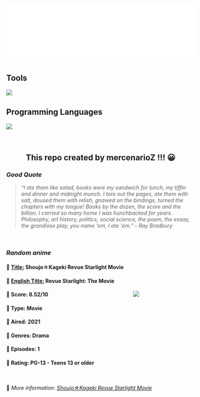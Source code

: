 
<img src="svg/nai.svg" />

<p>
  <h2>Tools</h2>
  <a href="https://skillicons.dev">
    <img src="https://skillicons.dev/icons?i=git,bash,vim,ubuntu,tensorflow,pytorch,docker,raspberrypi" />
  </a>

  <br />

  <h2>Programming Languages</h2>

  <a href="https://skillicons.dev">
    <img src="https://skillicons.dev/icons?i=python,c,cpp" />
  </a>
</p>

<br />

<h2 align="center">This repo created by mercenarioZ !!! 😀</h2>
<h3><i>Good Quote</i></h3>

<blockquote>
<i>
“I ate them like salad, books were my sandwich for lunch, my tiffin and dinner and midnight munch. I tore out the pages, ate them with salt, doused them with relish, gnawed on the bindings, turned the chapters with my tongue! Books by the dozen, the score and the billion. I carried so many home I was hunchbacked for years. Philosophy, art history, politics, social science, the poem, the essay, the grandiose play, you name 'em, I ate 'em.” - Ray Bradbury
</i>
</blockquote>

<br />

<h3><i>Random anime</i></h3>

<h4>
  <strong>🥭 <u>Title:</u></strong> Shoujo☆Kageki Revue Starlight Movie
</h4>

<h4>🌿 <u>English Title:</u> Revue Starlight: The Movie</h4>

<img align="right" width="165" src=https://cdn.myanimelist.net/images/anime/1378/119190.jpg />

<h4>🌱 Score: 8.52/10</h4>

<h4>🌲 Type: Movie</h4>

<h4>🌴 Aired: 2021</h4>

<h4>🌵 Genres: Drama</h4>

<h4>🥑 Episodes: 1</h4>

<h4>🍏 Rating: PG-13 - Teens 13 or older</h4>

<br />

🍂 *More information: [Shoujo☆Kageki Revue Starlight Movie](https://myanimelist.net/anime/40664/Shoujo☆Kageki_Revue_Starlight_Movie)*
    